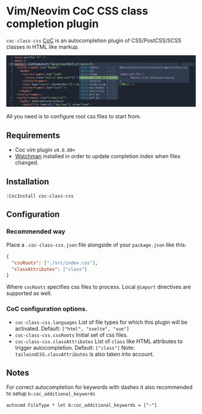 # Vim/Neovim CoC CSS class completion plugin

`coc-class-css` [CoC](https://github.com/neoclide/coc.nvim) is an autocompletion plugin of CSS/PostCSS/SCSS
classes in HTML like markup.

![screenshot](./images/screen1.png)

All you need is to configure root css files to start from.

## Requirements

* Coc vim plugin `v0.0.80+`
* [Watchman](https://facebook.github.io/watchman/) installed in order to update completion index when files changed.

## Installation

```
:CocInstall coc-class-css
```

## Configuration

### Recommended way

Place a `.coc-class-css.json` file alongside of your `package.json` like this:

```json
{
  "cssRoots": ["./src/index.css"],
  "classAttributes": ["class"]
}
```

Where `cocRoots` specifies css files to process. Local `@import` directives are supported as well.

### CoC configuration options.

* `coc-class-css.languages` List of file types for which this plugin will be activated.
   Default: `["html", "svelte", "vue"]`
* `coc-class-css.cssRoots` Initial set of css files.
* `coc-class-css.classAttributes` List of `class`  like HTML attributes to trigger autocompletion. Default: `["class"]`
   Note: `tailwindCSS.classAttributes` is also taken into account.

## Notes

For correct autocompletion for keywords with dashes it also recommended to setup `b:coc_additional_keywords`

```vimscript
autocmd FileType * let b:coc_additional_keywords = ["-"]
```
